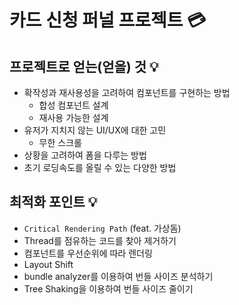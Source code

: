 # 카드 신청 퍼널 프로젝트 💳

## 프로젝트로 얻는(얻을) 것 💡

- 확작성과 재사용성을 고려하여 컴포넌트를 구현하는 방법
  - 합성 컴포넌트 설계
  - 재사용 가능한 설계
- 유저가 지치지 않는 UI/UX에 대한 고민
  - 무한 스크롤
- 상황을 고려하여 폼을 다루는 방법
- 초기 로딩속도를 올릴 수 있는 다양한 방법

## 최적화 포인트 💡

- `Critical Rendering Path` (feat. 가상돔)
- Thread를 점유하는 코드를 찾아 제거하기
- 컴포넌트를 우선순위에 따라 렌더링
- Layout Shift
- bundle analyzer를 이용하여 번들 사이즈 분석하기
- Tree Shaking을 이용하여 번들 사이즈 줄이기

